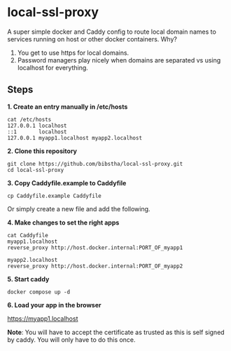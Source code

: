 # local-ssl-proxy
A super simple docker and Caddy config to route local domain names to services running on host or other docker containers.
Why?

1. You get to use https for local domains.
2. Password managers play nicely when domains are separated vs using localhost for everything.

## Steps

**1. Create an entry manually in /etc/hosts**
```
cat /etc/hosts
127.0.0.1 localhost
::1       localhost
127.0.0.1 myapp1.localhost myapp2.localhost
```

**2. Clone this repository**
```
git clone https://github.com/bibstha/local-ssl-proxy.git
cd local-ssl-proxy
```

**3. Copy Caddyfile.example to Caddyfile**
```
cp Caddyfile.example Caddyfile
```
Or simply create a new file and add the following.


**4. Make changes to set the right apps**
```
cat Caddyfile
myapp1.localhost
reverse_proxy http://host.docker.internal:PORT_OF_myapp1

myapp2.localhost
reverse_proxy http://host.docker.internal:PORT_OF_myapp2
```

**5. Start caddy**
```
docker compose up -d
```

**6. Load your app in the browser**

https://myapp1.localhost

**Note**: You will have to accept the certificate as trusted as this is self signed by caddy. You will only have to do this once.
